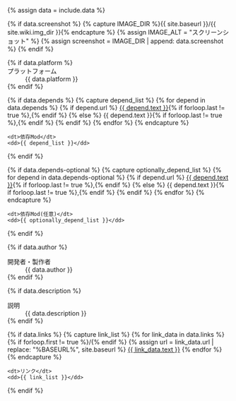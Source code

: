 <!-- 渡されてきたデータ -->
{% assign data = include.data %}

{% if data.screenshot %}
  {% capture IMAGE_DIR %}{{ site.baseurl }}/{{ site.wiki.img_dir }}{% endcapture %}
  {% assign IMAGE_ALT = "スクリーンショット" %}
  {% assign screenshot = IMAGE_DIR | append: data.screenshot %}
  <amp-img
    class  = "screenshot"
    layout = "responsive"
    height = "1"
    width  = "2"
    alt    = "{{ IMAGE_ALT }}"
    src    = "{{ screenshot }}"
    tabindex>
  </amp-img>
{% endif %}

<dl>
  {% if data.platform %}
    <dt>プラットフォーム</dt>
    <dd>{{ data.platform }}</dd>
  {% endif %}

  {% if data.depends %}
    {% capture depend_list %}
      {% for depend in data.depends %}
        {% if depend.url %}
          <a href="{{ depend.url }}">{{ depend.text }}</a>{% if forloop.last != true %},{% endif %}
        {% else %}
          {{ depend.text }}{% if forloop.last != true %},{% endif %}
        {% endif %}
      {% endfor %}
    {% endcapture %}

    <dt>依存Mod</dt>
    <dd>{{ depend_list }}</dd>
  {% endif %}

  {% if data.depends-optional %}
    {% capture optionally_depend_list %}
      {% for depend in data.depends-optional %}
        {% if depend.url %}
          <a href="{{ depend.url }}">{{ depend.text }}</a>{% if forloop.last != true %},{% endif %}
        {% else %}
          {{ depend.text }}{% if forloop.last != true %},{% endif %}
        {% endif %}
      {% endfor %}
    {% endcapture %}

    <dt>依存Mod(任意)</dt>
    <dd>{{ optionally_depend_list }}</dd>
  {% endif %}

  {% if data.author %}
    <dt>開発者・製作者</dt>
    <dd>{{ data.author }}</dd>
  {% endif %}

  {% if data.description %}
    <dt>説明</dt>
    <dd>{{ data.description }}</dd>
  {% endif %}

  {% if data.links %}
    {% capture link_list %}
      {% for link_data in data.links %}
        {% if forloop.first != true %}/{% endif %}
        {% assign url = link_data.url | replace: "%BASEURL%", site.baseurl %}
        <a href="{{ url }}">{{ link_data.text }}</a>
      {% endfor %}
    {% endcapture %}

    <dt>リンク</dt>
    <dd>{{ link_list }}</dd>
  {% endif %}
</dl>
